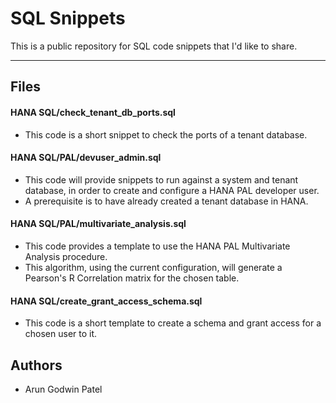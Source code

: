 # SQL Snippets

This is a public repository for SQL code snippets that I'd like to share.

***

## Files

#### HANA SQL/check_tenant_db_ports.sql
- This code is a short snippet to check the ports of a tenant database. 

#### HANA SQL/PAL/devuser_admin.sql
- This code will provide snippets to run against a system and tenant database, in order to create and configure a HANA PAL developer user.
- A prerequisite is to have already created a tenant database in HANA.

#### HANA SQL/PAL/multivariate_analysis.sql
- This code provides a template to use the HANA PAL Multivariate Analysis procedure.
- This algorithm, using the current configuration, will generate a Pearson's R Correlation matrix for the chosen table. 

#### HANA SQL/create_grant_access_schema.sql
- This code is a short template to create a schema and grant access for a chosen user to it. 


## Authors
- Arun Godwin Patel